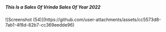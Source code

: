 <html>

<head>
  
</head>

<body>
  <h5>
    This Is a Sales Of Vrinda Sales Of Year 2022
  </h5>
![Screenshot (54)](https://github.com/user-attachments/assets/cc5573d8-7ab1-4f8d-82b7-cc369eedde96)
</body>
</html>
